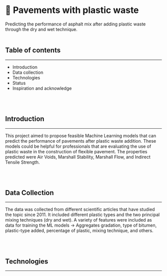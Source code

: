 <h1>🚗 Pavements with plastic waste</h1>
Predicting the performance of asphalt mix after adding plastic waste through the dry and wet technique.<br><br>

<h2>Table of contents</h2>
<hr>
<ul>
	<li>Introduction</li>
	<li>Data collection</li>
	<li>Technologies</li>
	<li>Status</li>
	<li>Inspiration and acknowledge</li>
</ul><br><br>


<h2>Introduction</h2>
<hr>
<p>This project aimed to propose feasible Machine Learning models that can predict the performance of pavements after plastic waste addition. These models could be helpful for professionals that are evaluating the use of plastic waste in the construction of flexible pavement. The properties predicted were Air Voids, Marshall Stability, Marshall Flow, and Indirect Tensile Strength.</p><br><br>

<h2>Data Collection</h2>
<hr>
<p>The data was collected from different scientific articles that have studied the topic since 2011. It included different plastic types and the two principal mixing techniques (dry and wet). A variety of features were included as data for training the ML models -> Aggregates gradation, type of bitumen, plastic-type added, percentage of plastic, mixing technique, and others.</p><br><br>

<h2>Technologies</h2>
<hr>
<p></p><br><br>
